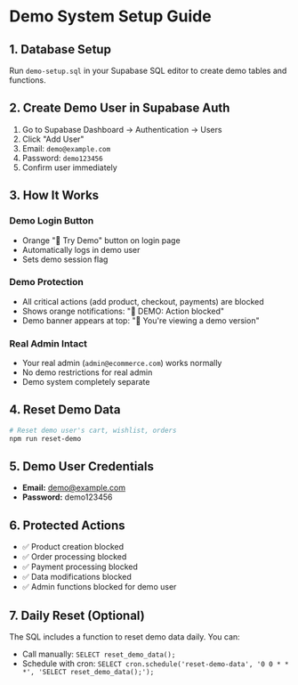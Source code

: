 # Demo System Setup Guide

## 1. Database Setup
Run `demo-setup.sql` in your Supabase SQL editor to create demo tables and functions.

## 2. Create Demo User in Supabase Auth
1. Go to Supabase Dashboard → Authentication → Users
2. Click "Add User"
3. Email: `demo@example.com`
4. Password: `demo123456`
5. Confirm user immediately

## 3. How It Works

### Demo Login Button
- Orange "🔄 Try Demo" button on login page
- Automatically logs in demo user
- Sets demo session flag

### Demo Protection
- All critical actions (add product, checkout, payments) are blocked
- Shows orange notifications: "🚫 DEMO: Action blocked"
- Demo banner appears at top: "🔄 You're viewing a demo version"

### Real Admin Intact
- Your real admin (`admin@ecommerce.com`) works normally
- No demo restrictions for real admin
- Demo system completely separate

## 4. Reset Demo Data
```bash
# Reset demo user's cart, wishlist, orders
npm run reset-demo
```

## 5. Demo User Credentials
- **Email:** demo@example.com
- **Password:** demo123456

## 6. Protected Actions
- ✅ Product creation blocked
- ✅ Order processing blocked  
- ✅ Payment processing blocked
- ✅ Data modifications blocked
- ✅ Admin functions blocked for demo user

## 7. Daily Reset (Optional)
The SQL includes a function to reset demo data daily. You can:
- Call manually: `SELECT reset_demo_data();`
- Schedule with cron: `SELECT cron.schedule('reset-demo-data', '0 0 * * *', 'SELECT reset_demo_data();');`